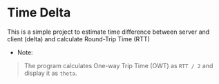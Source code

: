 # Time Delta

This is a simple project to estimate time difference between server and client (delta) and calculate Round-Trip Time (RTT)

- Note:
> The program calculates One-way Trip Time (OWT) as `RTT / 2` and display it as `theta`.

